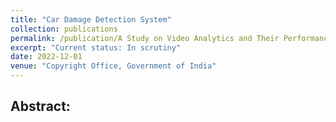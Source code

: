 ```yaml
---
title: "Car Damage Detection System"
collection: publications
permalink: /publication/A Study on Video Analytics and Their Performance Analysis for Various Object Detection Algorithms
excerpt: "Current status: In scrutiny"
date: 2022-12-01
venue: "Copyright Office, Government of India"
---
```


## Abstract:
